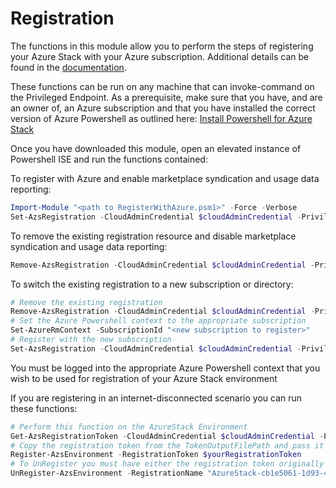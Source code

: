 # Registration

The functions in this module allow you to perform the steps of registering your Azure Stack with your Azure subscription. Additional details can be found in the [documentation](https://docs.microsoft.com/en-us/azure/azure-stack/azure-stack-register).

These functions can be run on any machine that can invoke-command on the Privileged Endpoint. As a prerequisite, make sure that you have, and are an owner of, an Azure subscription and that you have installed the correct version of Azure Powershell as outlined here: [Install Powershell for Azure Stack](https://docs.microsoft.com/en-us/azure/azure-stack/azure-stack-powershell-install)

Once you have downloaded this module, open an elevated instance of Powershell ISE and run the functions contained:

To register with Azure and enable marketplace syndication and usage data reporting:
```powershell
Import-Module "<path to RegisterWithAzure.psm1>" -Force -Verbose
Set-AzsRegistration -CloudAdminCredential $cloudAdminCredential -PrivilegedEndpoint $privilegedEndpoint -BillingModel PayAsYouUse
```

To remove the existing registration resource and disable marketplace syndication and usage data reporting:
```powershell
Remove-AzsRegistration -CloudAdminCredential $cloudAdminCredential -PrivilegedEndpoint $privilegedEndpoint
```

To switch the existing registration to a new subscription or directory:
```powershell
# Remove the existing registration
Remove-AzsRegistration -CloudAdminCredential $cloudAdminCredential -PrivilegedEndpoint $privilegedEndpoint 
# Set the Azure Powershell context to the appropriate subscription
Set-AzureRmContext -SubscriptionId "<new subscription to register>"
# Register with the new subscription
Set-AzsRegistration -CloudAdminCredential $cloudAdminCredential -PrivilegedEndpoint $privilegedEndpoint -BillingModel PayAsYouUse
```

You must be logged into the appropriate Azure Powershell context that you wish to be used for registration of your Azure Stack environment

If you are registering in an internet-disconnected scenario you can run these functions:

```powershell
# Perform this function on the AzureStack Environment
Get-AzsRegistrationToken -CloudAdminCredential $cloudAdminCredential -PrivilegedEndpoint $PrivilegedEndpoint -BillingModel Development -TokenOutputFilePath "C:\Temp\RegistrationToken.txt"
# Copy the registration token from the TokenOutputFilePath and pass it to this function on the Azure / Internet connected machine
Register-AzsEnvironment -RegistrationToken $yourRegistrationToken
# To UnRegister you must have either the registration token originally used or the registration resource name
UnRegister-AzsEnvironment -RegistrationName "AzureStack-cb1e5061-1d93-4836-81ea-3b74a1db857a"
```

